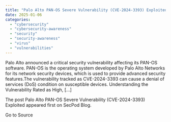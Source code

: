 ```yaml
---
title: "Palo Alto PAN-OS Severe Vulnerability (CVE-2024-3393) Exploited"
date: 2025-01-06
categories: 
  - "cybersecurity"
  - "cybersecurity-awareness"
  - "security"
  - "security-awareness"
  - "virus"
  - "vulnerabilities"
---
```


Palo Alto announced a critical security vulnerability affecting its PAN-OS software. PAN-OS is the operating system developed by Palo Alto Networks for its network security devices, which is used to provide advanced security features.The vulnerability tracked as CVE-2024-3393 can cause a denial of services (DoS) condition on susceptible devices. Understanding the Vulnerability Rated as High, \[…\]

The post Palo Alto PAN-OS Severe Vulnerability (CVE-2024-3393) Exploited appeared first on SecPod Blog.

Go to Source
